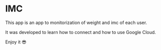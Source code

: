 # IMC

This app is an app to monitorization of weight and imc of each user.

It was developed to learn how to connect and how to use Google Cloud.

Enjoy it 😎
